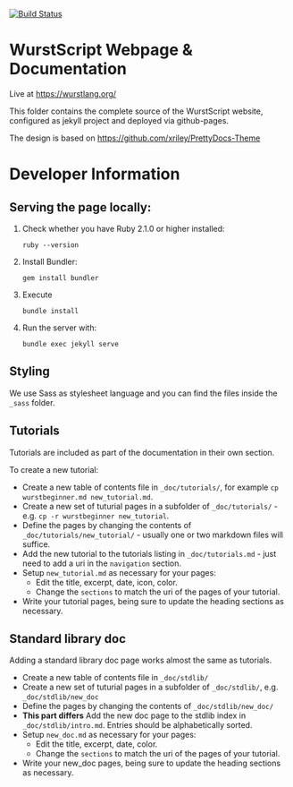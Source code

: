 [![Build Status](https://travis-ci.org/wurstscript/wurstscript.github.io.svg?branch=master)](https://travis-ci.org/wurstscript/wurstscript.github.io)
# WurstScript Webpage & Documentation

Live at https://wurstlang.org/

This folder contains the complete source of the WurstScript website, configured as jekyll project and deployed via github-pages.

The design is based on https://github.com/xriley/PrettyDocs-Theme

# Developer Information

## Serving the page locally:

1. Check whether you have Ruby 2.1.0 or higher installed:

    `ruby --version`

2. Install Bundler:

    `gem install bundler`

3. Execute

    `bundle install`


4. Run the server with:

    `bundle exec jekyll serve`

## Styling

We use Sass as stylesheet language and you can find the files inside the `_sass` folder.

## Tutorials

Tutorials are included as part of the documentation in their own section.

To create a new tutorial:

* Create a new table of contents file in `_doc/tutorials/`, for example `cp wurstbeginner.md new_tutorial.md`.
* Create a new set of tuturial pages in a subfolder of `_doc/tutorials/` - e.g. `cp -r wurstbeginner new_tutorial`.
* Define the pages by changing the contents of `_doc/tutorials/new_tutorial/` - usually one or two markdown files will suffice.
* Add the new tutorial to the tutorials listing in `_doc/tutorials.md` - just need to add a uri in the `navigation` section.
* Setup `new_tutorial.md` as necessary for your pages:
    - Edit the title, excerpt, date, icon, color.
    - Change the `sections` to match the uri of the pages of your tutorial.
* Write your tutorial pages, being sure to update the heading sections as necessary.

## Standard library doc

Adding a standard library doc page works almost the same as tutorials.

* Create a new table of contents file in `_doc/stdlib/`
* Create a new set of tuturial pages in a subfolder of `_doc/stdlib/`, e.g. `_doc/stdlib/new_doc`
* Define the pages by changing the contents of `_doc/stdlib/new_doc/`
* __This part differs__ Add the new doc page to the stdlib index in `_doc/stdlib/intro.md`. Entries should be alphabetically sorted.
* Setup `new_doc.md` as necessary for your pages:
    - Edit the title, excerpt, date, color.
    - Change the `sections` to match the uri of the pages of your tutorial.
* Write your new_doc pages, being sure to update the heading sections as necessary.

